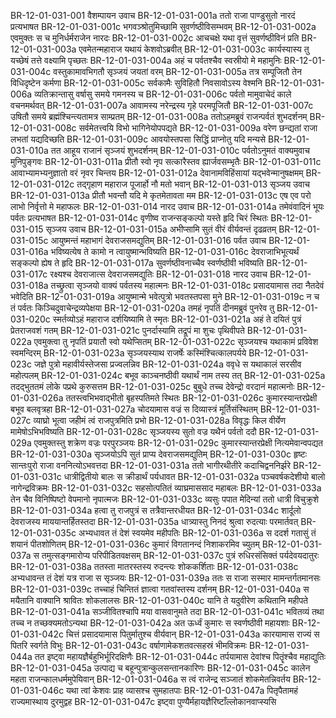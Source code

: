 BR-12-01-031-001  वैशम्पायन उवाच
BR-12-01-031-001a ततो राजा पाण्डुसुतो नारदं प्रत्यभाषत
BR-12-01-031-001c भगवञ्श्रोतुमिच्छामि सुवर्णष्ठीविसम्भवम्
BR-12-01-031-002a एवमुक्तः स च मुनिर्धर्मराजेन नारदः
BR-12-01-031-002c आचचक्षे यथा वृत्तं सुवर्णष्ठीविनं प्रति
BR-12-01-031-003a एवमेतन्महाराज यथायं केशवोऽब्रवीत्
BR-12-01-031-003c कार्यस्यास्य तु यच्छेषं तत्ते वक्ष्यामि पृच्छतः
BR-12-01-031-004a अहं च पर्वतश्चैव स्वस्रीयो मे महामुनिः
BR-12-01-031-004c वस्तुकामावभिगतौ सृञ्जयं जयतां वरम्
BR-12-01-031-005a तत्र सम्पूजितौ तेन विधिदृष्टेन कर्मणा
BR-12-01-031-005c सर्वकामैः सुविहितौ निवसावोऽस्य वेश्मनि
BR-12-01-031-006a व्यतिक्रान्तासु वर्षासु समये गमनस्य च
BR-12-01-031-006c पर्वतो मामुवाचेदं काले वचनमर्थवत्
BR-12-01-031-007a आवामस्य नरेन्द्रस्य गृहे परमपूजितौ
BR-12-01-031-007c उषितौ समये ब्रह्मंश्चिन्त्यतामत्र साम्प्रतम्
BR-12-01-031-008a ततोऽहमब्रुवं राजन्पर्वतं शुभदर्शनम्
BR-12-01-031-008c सर्वमेतत्त्वयि विभो भागिनेयोपपद्यते
BR-12-01-031-009a वरेण छन्द्यतां राजा लभतां यद्यदिच्छति
BR-12-01-031-009c आवयोस्तपसा सिद्धिं प्राप्नोतु यदि मन्यसे
BR-12-01-031-010a तत आहूय राजानं सृञ्जयं शुभदर्शनम्
BR-12-01-031-010c पर्वतोऽनुमतं वाक्यमुवाच मुनिपुङ्गवः
BR-12-01-031-011a प्रीतौ स्वो नृप सत्कारैस्तव ह्यार्जवसम्भृतैः
BR-12-01-031-011c आवाभ्यामभ्यनुज्ञातो वरं नृवर चिन्तय
BR-12-01-031-012a देवानामविहिंसायां यद्भवेन्मानुषक्षमम्
BR-12-01-031-012c तद्गृहाण महाराज पूजार्हो नौ मतो भवान्
BR-12-01-031-013  सृञ्जय उवाच
BR-12-01-031-013a प्रीतौ भवन्तौ यदि मे कृतमेतावता मम
BR-12-01-031-013c एष एव परो लाभो निर्वृत्तो मे महाफलः
BR-12-01-031-014  नारद उवाच
BR-12-01-031-014a तमेवंवादिनं भूयः पर्वतः प्रत्यभाषत
BR-12-01-031-014c वृणीष्व राजन्सङ्कल्पो यस्ते हृदि चिरं स्थितः
BR-12-01-031-015  सृञ्जय उवाच
BR-12-01-031-015a अभीप्सामि सुतं वीरं वीर्यवन्तं दृढव्रतम्
BR-12-01-031-015c आयुष्मन्तं महाभागं देवराजसमद्युतिम्
BR-12-01-031-016  पर्वत उवाच
BR-12-01-031-016a भविष्यत्येष ते कामो न त्वायुष्मान्भविष्यति
BR-12-01-031-016c देवराजाभिभूत्यर्थं सङ्कल्पो ह्येष ते हृदि
BR-12-01-031-017a सुवर्णष्ठीवनाच्चैव स्वर्णष्ठीवी भविष्यति
BR-12-01-031-017c रक्ष्यश्च देवराजात्स देवराजसमद्युतिः
BR-12-01-031-018  नारद उवाच
BR-12-01-031-018a तच्छ्रुत्वा सृञ्जयो वाक्यं पर्वतस्य महात्मनः
BR-12-01-031-018c प्रसादयामास तदा नैतदेवं भवेदिति
BR-12-01-031-019a आयुष्मान्मे भवेत्पुत्रो भवतस्तपसा मुने
BR-12-01-031-019c न च तं पर्वतः किञ्चिदुवाचेन्द्रव्यपेक्षया
BR-12-01-031-020a तमहं नृपतिं दीनमब्रुवं पुनरेव तु
BR-12-01-031-020c स्मर्तव्योऽहं महाराज दर्शयिष्यामि ते स्मृतः
BR-12-01-031-021a अहं ते दयितं पुत्रं प्रेतराजवशं गतम्
BR-12-01-031-021c पुनर्दास्यामि तद्रूपं मा शुचः पृथिवीपते
BR-12-01-031-022a एवमुक्त्वा तु नृपतिं प्रयातौ स्वो यथेप्सितम्
BR-12-01-031-022c सृञ्जयश्च यथाकामं प्रविवेश स्वमन्दिरम्
BR-12-01-031-023a सृञ्जयस्याथ राजर्षेः कस्मिंश्चित्कालपर्यये
BR-12-01-031-023c जज्ञे पुत्रो महावीर्यस्तेजसा प्रज्वलन्निव
BR-12-01-031-024a ववृधे स यथाकालं सरसीव महोत्पलम्
BR-12-01-031-024c बभूव काञ्चनष्ठीवी यथार्थं नाम तस्य तत्
BR-12-01-031-025a तदद्भुततमं लोके पप्रथे कुरुसत्तम
BR-12-01-031-025c बुबुधे तच्च देवेन्द्रो वरदानं महात्मनोः
BR-12-01-031-026a ततस्त्वभिभवाद्भीतो बृहस्पतिमते स्थितः
BR-12-01-031-026c कुमारस्यान्तरप्रेक्षी बभूव बलवृत्रहा
BR-12-01-031-027a चोदयामास वज्रं स दिव्यास्त्रं मूर्तिसंस्थितम्
BR-12-01-031-027c व्याघ्रो भूत्वा जहीमं त्वं राजपुत्रमिति प्रभो
BR-12-01-031-028a विवृद्धः किल वीर्येण मामेषोऽभिभविष्यति
BR-12-01-031-028c सृञ्जयस्य सुतो वज्र यथैनं पर्वतो ददौ
BR-12-01-031-029a एवमुक्तस्तु शक्रेण वज्रः परपुरञ्जयः
BR-12-01-031-029c कुमारस्यान्तरप्रेक्षी नित्यमेवान्वपद्यत
BR-12-01-031-030a सृञ्जयोऽपि सुतं प्राप्य देवराजसमद्युतिम्
BR-12-01-031-030c हृष्टः सान्तःपुरो राजा वननित्योऽभवत्तदा
BR-12-01-031-031a ततो भागीरथीतीरे कदाचिद्वननिर्झरे
BR-12-01-031-031c धात्रीद्वितीयो बालः स क्रीडार्थं पर्यधावत
BR-12-01-031-032a पञ्चवर्षकदेशीयो बालो नागेन्द्रविक्रमः
BR-12-01-031-032c सहसोत्पतितं व्याघ्रमाससाद महाबलः
BR-12-01-031-033a तेन चैव विनिष्पिष्टो वेपमानो नृपात्मजः
BR-12-01-031-033c व्यसुः पपात मेदिन्यां ततो धात्री विचुक्रुशे
BR-12-01-031-034a हत्वा तु राजपुत्रं स तत्रैवान्तरधीयत
BR-12-01-031-034c शार्दूलो देवराजस्य माययान्तर्हितस्तदा
BR-12-01-031-035a धात्र्यास्तु निनदं श्रुत्वा रुदत्याः परमार्तवत्
BR-12-01-031-035c अभ्यधावत तं देशं स्वयमेव महीपतिः
BR-12-01-031-036a स ददर्श गतासुं तं शयानं पीतशोणितम्
BR-12-01-031-036c कुमारं विगतानन्दं निशाकरमिव च्युतम्
BR-12-01-031-037a स तमुत्सङ्गमारोप्य परिपीडितवक्षसम्
BR-12-01-031-037c पुत्रं रुधिरसंसिक्तं पर्यदेवयदातुरः
BR-12-01-031-038a ततस्ता मातरस्तस्य रुदन्त्यः शोककर्शिताः
BR-12-01-031-038c अभ्यधावन्त तं देशं यत्र राजा स सृञ्जयः
BR-12-01-031-039a ततः स राजा सस्मार मामन्तर्गतमानसः
BR-12-01-031-039c तच्चाहं चिन्तितं ज्ञात्वा गतवांस्तस्य दर्शनम्
BR-12-01-031-040a स मयैतानि वाक्यानि श्रावितः शोकलालसः
BR-12-01-031-040c यानि ते यदुवीरेण कथितानि महीपते
BR-12-01-031-041a सञ्जीवितश्चापि मया वासवानुमते तदा
BR-12-01-031-041c भवितव्यं तथा तच्च न तच्छक्यमतोऽन्यथा
BR-12-01-031-042a अत ऊर्ध्वं कुमारः स स्वर्णष्ठीवी महायशाः
BR-12-01-031-042c चित्तं प्रसादयामास पितुर्मातुश्च वीर्यवान्
BR-12-01-031-043a कारयामास राज्यं स पितरि स्वर्गते विभुः
BR-12-01-031-043c वर्षाणामेकशतवत्सहस्रं भीमविक्रमः
BR-12-01-031-044a तत इष्ट्वा महायज्ञैर्बहुभिर्भूरिदक्षिणैः
BR-12-01-031-044c तर्पयामास देवांश्च पितॄंश्चैव महाद्युतिः
BR-12-01-031-045a उत्पाद्य च बहून्पुत्रान्कुलसन्तानकारिणः
BR-12-01-031-045c कालेन महता राजन्कालधर्ममुपेयिवान्
BR-12-01-031-046a स त्वं राजेन्द्र सञ्जातं शोकमेतन्निवर्तय
BR-12-01-031-046c यथा त्वां केशवः प्राह व्यासश्च सुमहातपाः
BR-12-01-031-047a पितृपैतामहं राज्यमास्थाय दुरमुद्वह
BR-12-01-031-047c इष्ट्वा पुण्यैर्महायज्ञैरिष्टाँल्लोकानवाप्स्यसि

